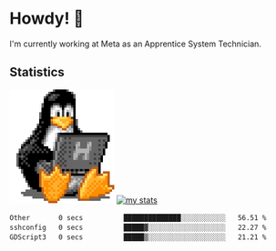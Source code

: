 # Howdy! :penguin:
I'm currently working at Meta as an Apprentice System Technician.

## Statistics

![Tux Pengiun!](tux-linux-penguin.gif)
[![my stats](https://github-readme-stats.vercel.app/api?username=benlodz&showing_icons=true&theme=tokyonight)](https://github.com/anuraghazra/github-readme-stats)

<!-- [![Top Langs](https://github-readme-stats.vercel.app/api/top-langs/?username=benlodz&layout=compact)](https://github.com/anuraghazra/github-readme-stats) ---> 

<!--START_SECTION:waka-->

```txt
Other       0 secs          ██████████████░░░░░░░░░░░   56.51 %
sshconfig   0 secs          █████▓░░░░░░░░░░░░░░░░░░░   22.27 %
GDScript3   0 secs          █████▒░░░░░░░░░░░░░░░░░░░   21.21 %
```

<!--END_SECTION:waka-->
<!--
**benlodz/benlodz** is a ✨ _special_ ✨ repository because its `README.md` (this file) appears on your GitHub profile.

Here are some ideas to get you started:

- 🔭 I’m currently working on ...
- 🌱 I’m currently learning ...
- 👯 I’m looking to collaborate on ...
- 🤔 I’m looking for help with ...
- 💬 Ask me about ...
- 📫 How to reach me: ...
- 😄 Pronouns: ...
- ⚡ Fun fact: ...
-->
